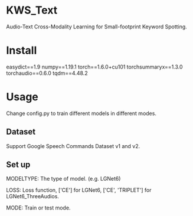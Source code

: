 # KWS_Text
Audio-Text Cross-Modality Learning for Small-footprint Keyword Spotting.

# Install
easydict==1.9
numpy==1.19.1
torch==1.6.0+cu101
torchsummaryx==1.3.0
torchaudio==0.6.0
tqdm==4.48.2

# Usage
Change config.py to train different models in different modes.
## Dataset
Support Google Speech Commands Dataset v1 and v2.
## Set up
MODELTYPE: The type of model. (e.g. LGNet6)

LOSS: Loss function, ['CE'] for LGNet6, ['CE', 'TRIPLET'] for LGNet6_ThreeAudios.

MODE: Train or test mode.
